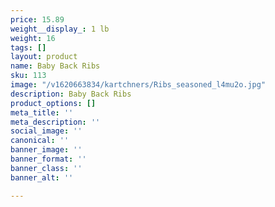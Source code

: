 ```yaml
---
price: 15.89
weight__display_: 1 lb
weight: 16
tags: []
layout: product
name: Baby Back Ribs
sku: 113
image: "/v1620663834/kartchners/Ribs_seasoned_l4mu2o.jpg"
description: Baby Back Ribs
product_options: []
meta_title: ''
meta_description: ''
social_image: ''
canonical: ''
banner_image: ''
banner_format: ''
banner_class: ''
banner_alt: ''

---
```

